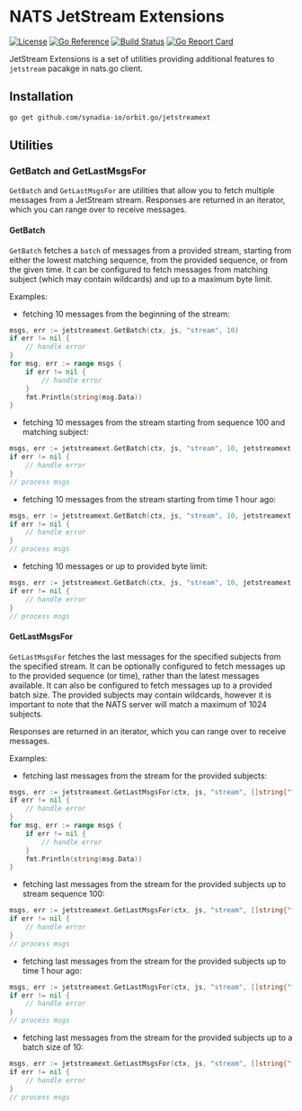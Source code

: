 # NATS JetStream Extensions

[License-Url]: https://www.apache.org/licenses/LICENSE-2.0
[License-Image]: https://img.shields.io/badge/License-Apache2-blue.svg
[ReportCard-Url]: https://goreportcard.com/report/github.com/synadia-io/orbit.go/jetstreamext
[ReportCard-Image]: https://goreportcard.com/badge/github.com/synadia-io/orbit.go/jetstreamext
[Build-Status-Url]: https://github.com/synadia-io/orbit.go/actions/workflows/jetstreamext.yaml
[Build-Status-Image]: https://github.com/synadia-io/orbit.go/actions/workflows/jetstreamext.yaml/badge.svg?branch=main
[GoDoc-Url]: https://pkg.go.dev/github.com/synadia-io/orbit.go/jetstreamext
[GoDoc-Image]: https://pkg.go.dev/badge/github.com/synadia-io/orbit.go/jetstreamext.svg

[![License][License-Image]][License-Url]
[![Go Reference][GoDoc-Image]][GoDoc-Url]
[![Build Status][Build-Status-Image]][Build-Status-Url]
[![Go Report Card][ReportCard-Image]][ReportCard-Url]

JetStream Extensions is a set of utilities providing additional features to `jetstream` pacakge in nats.go client.

## Installation

```bash
go get github.com/synadia-io/orbit.go/jetstreamext
```

## Utilities

### GetBatch and GetLastMsgsFor

`GetBatch` and `GetLastMsgsFor` are utilities that allow you to fetch multiple messages from a JetStream stream.
Responses are returned in an iterator, which you can range over to receive messages.

#### GetBatch

`GetBatch` fetches a `batch` of messages from a provided stream, starting from
either the lowest matching sequence, from the provided sequence, or from the
given time. It can be configured to fetch messages from matching subject (which
may contain wildcards) and up to a maximum byte limit.

Examples:

- fetching 10 messages from the beginning of the stream:

```go
msgs, err := jetstreamext.GetBatch(ctx, js, "stream", 10)
if err != nil {
    // handle error
}
for msg, err := range msgs {
    if err != nil {
        // handle error
    }
    fmt.Println(string(msg.Data))
}
```

- fetching 10 messages from the stream starting from sequence 100 and matching subject:

```go
msgs, err := jetstreamext.GetBatch(ctx, js, "stream", 10, jetstreamext.GetBatchSeq(100), jetstreamext.GetBatchSubject("foo"))
if err != nil {
    // handle error
}
// process msgs
```

- fetching 10 messages from the stream starting from time 1 hour ago:

```go
msgs, err := jetstreamext.GetBatch(ctx, js, "stream", 10, jetstreamext.GetBatchStartTime(time.Now().Add(-time.Hour)))
if err != nil {
    // handle error
}
// process msgs
```

- fetching 10 messages or up to provided byte limit:

```go
msgs, err := jetstreamext.GetBatch(ctx, js, "stream", 10, jetstreamext.GetBatchMaxBytes(1024))
if err != nil {
    // handle error
}
// process msgs
```

#### GetLastMsgsFor

`GetLastMsgsFor` fetches the last messages for the specified subjects from the specified stream. It can be optionally configured to fetch messages up to the provided sequence (or time), rather than the latest messages available. It can also be configured to fetch messages up to a provided batch size.
The provided subjects may contain wildcards, however it is important to note that the NATS server will match a maximum of 1024 subjects.

Responses are returned in an iterator, which you can range over to receive messages.

Examples:

- fetching last messages from the stream for the provided subjects:

```go
msgs, err := jetstreamext.GetLastMsgsFor(ctx, js, "stream", []string{"foo", "bar"})
if err != nil {
    // handle error
}
for msg, err := range msgs {
    if err != nil {
        // handle error
    }
    fmt.Println(string(msg.Data))
}
```

- fetching last messages from the stream for the provided subjects up to stream sequence 100:

```go
msgs, err := jetstreamext.GetLastMsgsFor(ctx, js, "stream", []string{"foo", "bar"}, jetstreamext.GetLastMsgsUpToSeq(100))
if err != nil {
    // handle error
}
// process msgs
```

- fetching last messages from the stream for the provided subjects up to time 1 hour ago:

```go
msgs, err := jetstreamext.GetLastMsgsFor(ctx, js, "stream", []string{"foo", "bar"}, jetstreamext.GetLastMsgsUpToTime(time.Now().Add(-time.Hour)))
if err != nil {
    // handle error
}
// process msgs
```

- fetching last messages from the stream for the provided subjects up to a batch size of 10:

```go
msgs, err := jetstreamext.GetLastMsgsFor(ctx, js, "stream", []string{"foo.*"}, jetstreamext.GetLastMsgsBatchSize(10))
if err != nil {
    // handle error
}
// process msgs
```
